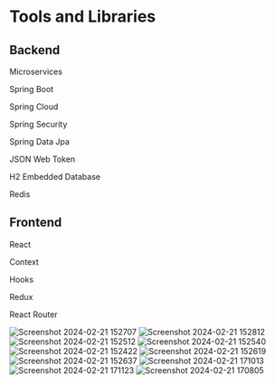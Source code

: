 # Tools and Libraries
## Backend
<p> Microservices </p>
<p> Spring Boot </p>
<p> Spring Cloud </p>
<p> Spring Security </p>
<p> Spring Data Jpa </p>
<p> JSON Web Token </p>
<p>H2 Embedded Database</p> 
<p>Redis </p>

## Frontend
<p>React </p>
<p>Context </p>
<p>Hooks </p>
<p>Redux </p>
<p>React Router </p>

![Screenshot 2024-02-21 152707](https://github.com/coola37/React-Spring-Blog-WebApp/assets/110453767/0ae604e1-a66c-45cf-b5c1-72b21bcb818c)
![Screenshot 2024-02-21 152812](https://github.com/coola37/React-Spring-Blog-WebApp/assets/110453767/93d1085c-9b6a-4689-a267-fde10b95db95)
![Screenshot 2024-02-21 152512](https://github.com/coola37/React-Spring-Blog-WebApp/assets/110453767/9416782c-2772-468b-96c8-714dfac88923)
![Screenshot 2024-02-21 152540](https://github.com/coola37/React-Spring-Blog-WebApp/assets/110453767/c192e749-0dfa-4959-a476-b6484b050c03)
![Screenshot 2024-02-21 152422](https://github.com/coola37/React-Spring-Blog-WebApp/assets/110453767/3a6af3f3-a6c1-47fc-99bd-94fa26c3a40b)
![Screenshot 2024-02-21 152619](https://github.com/coola37/React-Spring-Blog-WebApp/assets/110453767/fc268cc2-9b9d-49c8-a224-97c71c54bd70)
![Screenshot 2024-02-21 152637](https://github.com/coola37/React-Spring-Blog-WebApp/assets/110453767/820457a7-f470-452a-b3af-5fc4232c9adb)
![Screenshot 2024-02-21 171013](https://github.com/coola37/React-Spring-Blog-WebApp/assets/110453767/11ebd201-1eaf-4e56-9878-01fe3c302b51)
![Screenshot 2024-02-21 171123](https://github.com/coola37/React-Spring-Blog-WebApp/assets/110453767/43e15370-ebcf-4508-97f0-0cbeafddc55f)
![Screenshot 2024-02-21 170805](https://github.com/coola37/React-Spring-Blog-WebApp/assets/110453767/1c87ddef-f3c0-491a-8c06-f2c816f6a97c)

